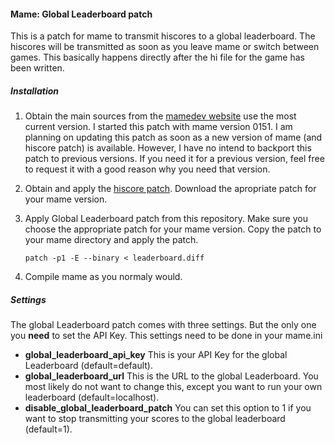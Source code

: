 #### Mame: Global Leaderboard patch

This is a patch for mame to transmit hiscores to a global leaderboard. The hiscores will be transmitted as soon as you leave mame or switch between games. This basically happens directly after the hi file for the game has been written.

##### Installation
1. Obtain the main sources from the [mamedev website](http://www.mamedev.org/release.html) use the most current version. I started this patch with mame version 0151. I am planning on updating this patch as soon as a new version of mame (and hiscore patch) is available. However, I have no intend to backport this patch to previous versions. If you need it for a previous version, feel free to request it with a good reason why you need that version.
2. Obtain and apply the [hiscore patch](http://forum.arcadecontrols.com/index.php?topic=64298.0). Download the apropriate patch for your mame version.
3. Apply Global Leaderboard patch from this repository. Make sure you choose the appropriate patch for your mame version. Copy the patch to your mame directory and apply the patch.

   ```patch -p1 -E --binary < leaderboard.diff```

4. Compile mame as you normaly would.

##### Settings
The global Leaderboard patch comes with three settings. But the only one you **need** to set the API Key. This settings need to be done in your mame.ini

* **global_leaderboard_api_key** This is your API Key for the global Leaderboard (default=default).
* **global_leaderboard_url** This is the URL to the global Leaderboard. You most likely do not want to change this, except you want to run your own leaderboard (default=localhost).
* **disable_global_leaderboard_patch** You can set this option to 1 if you want to stop transmitting your scores to the global leaderboard (default=1).
